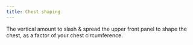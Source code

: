 ```yaml
---
title: Chest shaping
---
```


The vertical amount to slash & spread the upper front panel to shape the chest, as a factor of your chest circumference.